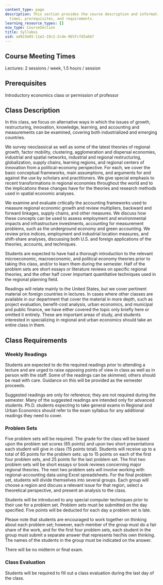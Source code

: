 ```yaml
---
content_type: page
description: This section provides the course description and information on meeting
  times, prerequisites, and requirements.
learning_resource_types: []
ocw_type: CourseSection
title: Syllabus
uid: ad923e85-11e2-19c2-2cde-965fcfd5a6b7
---
```


Course Meeting Times
--------------------

Lectures: 2 sessions / week, 1.5 hours / session

Prerequisites
-------------

Introductory economics class or permission of professor

Class Description
-----------------

In this class, we focus on alternative ways in which the issues of growth, restructuring, innovation, knowledge, learning, and accounting and measurements can be examined, covering both industrialized and emerging countries.

We survey neoclassical as well as some of the latest theories of regional growth, factor mobility, clustering, agglomeration and dispersal economies, industrial and spatial networks, industrial and regional restructuring, globalization, supply chains, learning regions, and regional centers of innovation from a political-economy perspective. For each, we cover the basic conceptual frameworks, main assumptions, and arguments for and against the use by scholars and practitioners. We give special emphasis to recent transformations in regional economies throughout the world and to the implications these changes have for the theories and research methods used in spatial economic analyses.

We examine and evaluate critically the accounting frameworks used to measure regional economic growth and review multipliers, backward and forward linkages, supply chains, and other measures. We discuss how these concepts can be used to assess employment and environmental impacts and infrastructure investments, accounting for measurement problems, such as the underground economy and green accounting. We review price indices, employment and industrial location measures, and shift-share analyses, discussing both U.S. and foreign applications of the theories, accounts, and techniques.

Students are expected to have had a thorough introduction to the relevant microeconomic, macroeconomic, and political economy theories prior to taking this class, and/or to learn them during the semester. Half of the problem sets are short essays or literature reviews on specific regional theories, and the other half cover important quantitative techniques used in the regional planning field.

Readings will relate mainly to the United States, but we cover pertinent material on foreign countries in lectures. In cases where other classes are available in our department that cover the material in more depth, such as project evaluation, benefit-cost analysis, urban economics, and municipal and public finance, we have either covered the topic only briefly here or omitted it entirely. These are important areas of study, and students interested in specializing in regional and urban economics should take an entire class in them.

Class Requirements
------------------

### Weekly Readings

Students are expected to do the required readings prior to attending a lecture and are urged to raise opposing points of view in class as well as in person with the staff. Some of the readings can be skimmed; others should be read with care. Guidance on this will be provided as the semester proceeds.

Suggested readings are only for reference; they are not required during the semester. Many of the suggested readings are intended only for advanced students. Ph.D. students expecting to take general exams in Regional and Urban Economics should refer to the exam syllabus for any additional readings they need to cover.

### Problem Sets

Five problem sets will be required. The grade for the class will be based upon the problem set scores (85 points) and upon two short presentations each student will give in class (15 points total). Students will receive up to a total of 85 points for the problem sets: up to 15 points on each of the first four problem sets, and 25 points for the last problem set. The first two problem sets will be short essays or book reviews concerning major regional theories. The next two problem sets will involve working with regional-accounting data using Excel spreadsheets. For the final problem set, students will divide themselves into several groups. Each group will choose a region and discuss a relevant issue for that region, select a theoretical perspective, and present an analysis to the class.

Students will be introduced to any special computer techniques prior to their use for a problem set. Problem sets must be submitted on the day specified. Five points will be deducted for each day a problem set is late.

Please note that students are encouraged to work together on thinking about each problem set; however, each member of the group must do a fair share of the work, and for the first four problem sets, each student in the group must submit a separate answer that represents her/his own thinking. The names of the students in the group must be indicated on the answer.

There will be no midterm or final exam.

### Class Evaluation

Students will be required to fill out a class evaluation during the last day of the class.